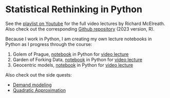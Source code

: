 # Statistical Rethinking in Python

See the [playlist on Youtube](https://youtube.com/playlist?list=PLDcUM9US4XdPz-KxHM4XHt7uUVGWWVSus) for the full video lectures by Richard McElreath. Also check out the corresponding [Github repository](https://github.com/rmcelreath/stat_rethinking_2023) (2023 version, R).  

Because I work in Python, I am creating my own lecture notebooks in Python as I progress through the course:

1. Golem of Prague, [notebook](./notebooks/1_golems_owls.ipynb) in Python for [video lecture](https://youtu.be/FdnMWdICdRs)
1. Garden of Forking Data, [notebook](./notebooks/2_gardenforkingdata.ipynb) in Python for [video lecture](https://youtu.be/R1vcdhPBlXA)
1. Geocentric models, [notebook](./notebooks/3_geocentric_models.ipynb) in Python for [video lecture](https://youtu.be/tNOu-SEacNU)

Also check out the side quests:
- [Demand modeling](./notebooks/sidequests/demand.ipynb)
- [Quadratic Approximation](./notebooks/sidequests/quadratic_approximation.ipynb)